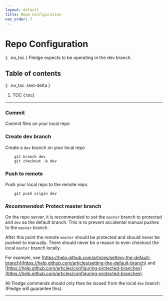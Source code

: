 ```yaml
---
layout: default
title: Repo Configuration
nav_order: 7
---
```


# Repo Configuration
{: .no_toc }
Fledge expects to be operating in the dev branch.

## Table of contents
{: .no_toc .text-delta }

1. TOC
{:toc}

---

### Commit  
Commit files on your local repo
### Create dev branch  
Create a `dev` branch on your local repo

        git branch dev
        git checkout -b dev

### Push to remote  
Push your local repo to the remote repo.

        git push origin dev

### _Recommended_: Protect master branch  
On the repo server, it is recommended to set the `master` branch to protected and `dev` as the default branch. This is to prevent accidental manual pushes to the `master` branch.

After this point the remote `master` should be protected and should never be pushed-to manually. There should never be a reason to even checkout the local `master` branch locally. 

For example, see [https://help.github.com/articles/setting-the-default-branch](https://help.github.com/articles/setting-the-default-branch) and [https://help.github.com/articles/configuring-protected-branches](https://help.github.com/articles/configuring-protected-branches).

All Fledge commands should only then be issued from
the local `dev` branch (Fledge will guarantee this).

---
